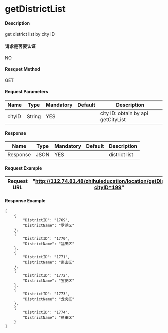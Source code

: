 # getDistrictList

#### Description
get district list by city ID

#### 请求是否要认证
NO


#### Resquet Method
GET
#### Request Parameters

| Name | Type | Mandatory | Default | Description |
| -- | -- | -- | -- | -- |
| cityID | String | YES |  | city ID: obtain by api getCityList |



#### Response
| Name | Type | Mandatory | Default | Description |
| -- | -- | -- | -- | -- |
| Response | JSON | YES| | district list


#### Request Example

|Request URL | "http://112.74.81.48/zhihuieducation/location/getDistrictList?cityID=199" |
| --| -- |


#### Response Example

```
[
    {
        "DistrictID": "1769",
        "DistrictName": "罗湖区"
    },
    {
        "DistrictID": "1770",
        "DistrictName": "福田区"
    },
    {
        "DistrictID": "1771",
        "DistrictName": "南山区"
    },
    {
        "DistrictID": "1772",
        "DistrictName": "宝安区"
    },
    {
        "DistrictID": "1773",
        "DistrictName": "龙岗区"
    },
    {
        "DistrictID": "1774",
        "DistrictName": "盐田区"
    }
]
```



